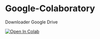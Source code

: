 # Google-Colaboratory
Downloader Google Drive


[![Open In Colab](https://colab.research.google.com/assets/colab-badge.svg)](https://colab.research.google.com/drive/11N2y0p25sZ_XARag85HZDDlcZv6moj9h)

